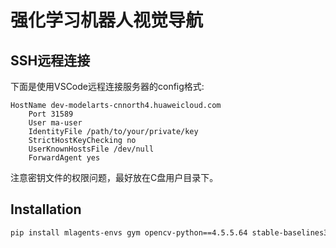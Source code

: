 # 强化学习机器人视觉导航

## SSH远程连接

下面是使用VSCode远程连接服务器的config格式:

```shell
HostName dev-modelarts-cnnorth4.huaweicloud.com
    Port 31589
    User ma-user
    IdentityFile /path/to/your/private/key
    StrictHostKeyChecking no
    UserKnownHostsFile /dev/null
    ForwardAgent yes
```

注意密钥文件的权限问题，最好放在C盘用户目录下。

## Installation

```bash
pip install mlagents-envs gym opencv-python==4.5.5.64 stable-baselines3==1.5.0
```
